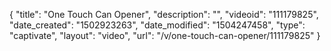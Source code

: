 {
    "title": "One Touch Can Opener",
    "description": "",
    "videoid": "111179825",
    "date_created": "1502923263",
    "date_modified": "1504247458",
    "type": "captivate",
    "layout": "video",
    "url": "\/v\/one-touch-can-opener\/111179825"
}